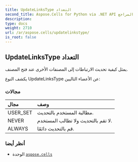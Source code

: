 ```yaml
---
title: UpdateLinksType التعداد
second_title: Aspose.Cells for Python via .NET API المراجع
description:
type: docs
weight: 2710
url: /ar/aspose.cells/updatelinkstype/
is_root: false
---
```

##  UpdateLinksType التعداد
يمثل كيفية تحديث الارتباطات إلى المصنفات الأخرى عند فتح المصنف.



يكشف النوع UpdateLinksType عن الأعضاء التاليين:

###  مجالات
| مجال| وصف|
| :- | :- |
| USER_SET | مطالبة المستخدم بالتحديث.|
| NEVER | لا تقم بالتحديث ولا تطالب المستخدم.|
| ALWAYS | قم بالتحديث دائمًا.|



###  أنظر أيضا
* الوحدة [`aspose.cells`](..)
